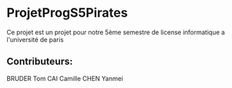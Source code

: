 # ProjetProgS5Pirates
Ce projet est un projet pour notre 5ème semestre de license informatique a l'université de paris



## Contributeurs:
BRUDER Tom
CAI Camille
CHEN Yanmei
